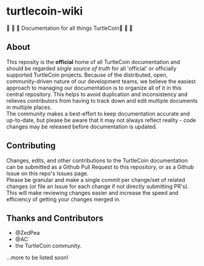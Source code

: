 # turtlecoin-wiki
:turtle: :turtle: :turtle: Documentation for all things TurtleCoin:turtle: :turtle: :turtle:

## About
This reposity is the **official** home of all TurtleCoin documentation and should be regarded *single source of truth* for all 'official' or officially supported TurtleCoin projects. Because of the distributed, open, community-driven nature of our development teams, we believe the easiest approach to managing our documentation is to organize all of it in this central repository. This helps to avoid duplication and inconsistency and relieves contributors from having to track down and edit multiple documents in multiple places.  
The community makes a best-effort to keep documentation accurate and up-to-date, but please be aware that it may not always reflect reality - code changes may be released before documentation is updated.

## Contributing

Changes, edits, and other contributions to the TurtleCoin documentation can be submitted as a Github Pull Request to this repository, or as a Github Issue on this repo's Issues page.  
Please be granular and make a single commit per change/set of related changes (or file an Issue for each change if not directly submitting PR's). This will make reviewing changes easier and increase the speed and efficiency of getting your changes merged in.

## Thanks and Contributors
- @ZedPea
- @AC
- the TurtleCoin community.

...more to be listed soon!
